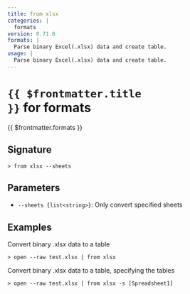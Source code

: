 ```yaml
---
title: from xlsx
categories: |
  formats
version: 0.71.0
formats: |
  Parse binary Excel(.xlsx) data and create table.
usage: |
  Parse binary Excel(.xlsx) data and create table.
---
```


# <code>{{ $frontmatter.title }}</code> for formats

<div class='command-title'>{{ $frontmatter.formats }}</div>

## Signature

```> from xlsx --sheets```

## Parameters

 -  `--sheets {list<string>}`: Only convert specified sheets

## Examples

Convert binary .xlsx data to a table
```shell
> open --raw test.xlsx | from xlsx
```

Convert binary .xlsx data to a table, specifying the tables
```shell
> open --raw test.xlsx | from xlsx -s [Spreadsheet1]
```
